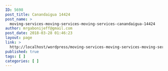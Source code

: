 ```yaml
---
ID: 5698
post_title: Canandaigua 14424
post_name: >
  moving-services-moving-services-moving-services-canandaigua-14424
author: mrgabonijeff@gmail.com
post_date: 2018-03-28 01:46:23
layout: page
link: >
  http://localhost/wordpress/moving-services-moving-services-moving-services-canandaigua-14424/
published: true
tags: [ ]
categories: [ ]
---
```

